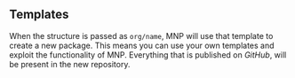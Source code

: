 ## Templates

When the structure is passed as `org/name`, MNP will use that template to create a new package. This means you can use your own templates and exploit the functionality of MNP. Everything that is published on _GitHub_, will be present in the new repository.

